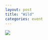 ```yaml
---
layout: post
title: "Wild"
categories: event
---
```

![](https://pics.livejournal.com/quillcraft/pic/0008cske)
